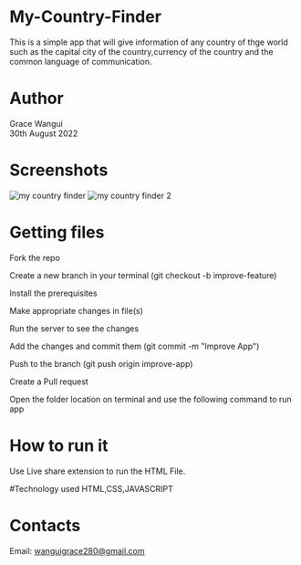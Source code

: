 
# My-Country-Finder
This is a simple app that will give information of any country of thge world such as the capital city of the country,currency of the country and the common language of communication.

# Author
Grace Wangui  
30th August 2022

# Screenshots
![my country finder](https://user-images.githubusercontent.com/99409074/188289759-5683dd34-b633-4521-9f45-66ad593e341c.png)
![my country finder 2](https://user-images.githubusercontent.com/99409074/188290094-970e2948-fb95-4003-93d9-d5c7f948fedf.png)

# Getting files
Fork the repo

Create a new branch in your terminal (git checkout -b improve-feature)

Install the prerequisites

Make appropriate changes in file(s)

Run the server to see the changes

Add the changes and commit them (git commit -m "Improve App")

Push to the branch (git push origin improve-app)

Create a Pull request

Open the folder location on terminal and use the following command to run app

# How to run it
Use Live share extension to run the HTML File.

#Technology used
HTML,CSS,JAVASCRIPT

# Contacts
Email: wanguigrace280@gmail.com
